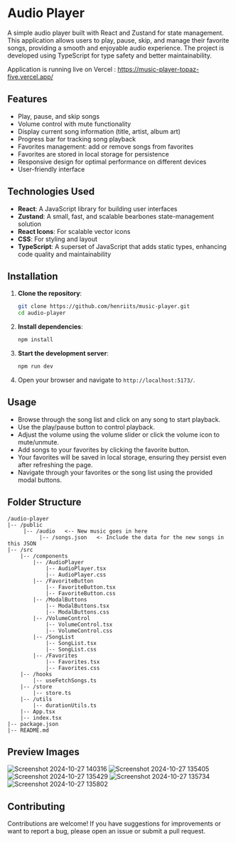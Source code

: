 # Audio Player

A simple audio player built with React and Zustand for state management. This application allows users to play, pause, skip, and manage their favorite songs, providing a smooth and enjoyable audio experience. The project is developed using TypeScript for type safety and better maintainability.

Application is running live on Vercel : https://music-player-topaz-five.vercel.app/

## Features

-   Play, pause, and skip songs
-   Volume control with mute functionality
-   Display current song information (title, artist, album art)
-   Progress bar for tracking song playback
-   Favorites management: add or remove songs from favorites
-   Favorites are stored in local storage for persistence
-   Responsive design for optimal performance on different devices
-   User-friendly interface

## Technologies Used

-   **React**: A JavaScript library for building user interfaces
-   **Zustand**: A small, fast, and scalable bearbones state-management solution
-   **React Icons**: For scalable vector icons
-   **CSS**: For styling and layout
-   **TypeScript**: A superset of JavaScript that adds static types, enhancing code quality and maintainability

## Installation

1. **Clone the repository**:

    ```bash
    git clone https://github.com/henriits/music-player.git
    cd audio-player
    ```

2. **Install dependencies**:

    ```bash
    npm install
    ```

3. **Start the development server**:

    ```bash
    npm run dev
    ```

4. Open your browser and navigate to `http://localhost:5173/`.

## Usage

-   Browse through the song list and click on any song to start playback.
-   Use the play/pause button to control playback.
-   Adjust the volume using the volume slider or click the volume icon to mute/unmute.
-   Add songs to your favorites by clicking the favorite button.
-   Your favorites will be saved in local storage, ensuring they persist even after refreshing the page.
-   Navigate through your favorites or the song list using the provided modal buttons.

## Folder Structure

```
/audio-player
|-- /public
     |-- /audio   <-- New music goes in here
          |-- /songs.json   <- Include the data for the new songs in this JSON
|-- /src
    |-- /components
        |-- /AudioPlayer
            |-- AudioPlayer.tsx
            |-- AudioPlayer.css
        |-- /FavoriteButton
            |-- FavoriteButton.tsx
            |-- FavoriteButton.css
        |-- /ModalButtons
            |-- ModalButtons.tsx
            |-- ModalButtons.css
        |-- /VolumeControl
            |-- VolumeControl.tsx
            |-- VolumeControl.css
        |-- /SongList
            |-- SongList.tsx
            |-- SongList.css
        |-- /Favorites
            |-- Favorites.tsx
            |-- Favorites.css
    |-- /hooks
        |-- useFetchSongs.ts
    |-- /store
        |-- store.ts
    |-- /utils
        |-- durationUtils.ts
    |-- App.tsx
    |-- index.tsx
|-- package.json
|-- README.md
```

## Preview Images

![Screenshot 2024-10-27 140316](https://github.com/user-attachments/assets/3db39034-f29e-4751-96d8-e57eb205fd66)
![Screenshot 2024-10-27 135405](https://github.com/user-attachments/assets/502dbb5b-788e-44ac-b39e-885ca7505255)
![Screenshot 2024-10-27 135429](https://github.com/user-attachments/assets/3e05f43e-8f10-426c-a59b-1ed0d0abb54a)
![Screenshot 2024-10-27 135734](https://github.com/user-attachments/assets/7f976f38-2c77-4348-8a82-30984ae0311f)
![Screenshot 2024-10-27 135802](https://github.com/user-attachments/assets/d112efca-e540-4baa-8c15-54bcb302871b)

## Contributing

Contributions are welcome! If you have suggestions for improvements or want to report a bug, please open an issue or submit a pull request.
